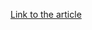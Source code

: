 [Link to the article](https://cybersecuritynews.com/mitres-support-for-cve-program-set-to-expire-internal-letter-leaked-online/)
